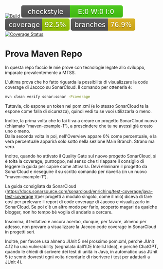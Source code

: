 [![Build](https://github.com/Rickyz03/ProvaMavenRepo/actions/workflows/build.yml/badge.svg)](https://github.com/Rickyz03/ProvaMavenRepo/actions/workflows/build.yml)
![checkstyle](.github/ReadmeBadges/checkstyle-result.svg)
![coverage](.github/ReadmeBadges/jacoco.svg)
![branches_coverage](.github/ReadmeBadges/branches.svg)
[![Coverage Status](https://coveralls.io/repos/github/Rickyz03/ProvaMavenRepo/badge.svg?branch=master)](https://coveralls.io/github/Rickyz03/ProvaMavenRepo?branch=master)

# Prova Maven Repo
In questa repo faccio le mie prove con tecnologie legate allo sviluppo, imparate prevalentemente a MTSS.  

L'ultima prova che ho fatto riguarda la possibilità di visualizzare la code coverage di Jacoco su SonarCloud.
Il comando per ottenerla è:

```bash
mvn clean verify sonar:sonar -Pcoverage
```

Tuttavia, ciò espone un token nel pom.xml (e lo stesso SonarCloud te la espone come falla di sicurezza), quindi vedi tu se vuoi utilizzarla o meno.

Inoltre, la prima volta che lo fai ti va a creare un progetto SonarCloud nuovo (chiamato "maven-example-1"), a prescindere che tu ne avessi già creato uno o meno.  
Dalla seconda volta in poi, nell'Overview appare 0% come percentuale, e la vera percentuale apparirà solo sotto nella sezione Main Branch. Strano ma vero.

Inoltre, quando ho attivato il Quality Gate sul nuovo progetto SonarCloud, si è tolta la coverage, purtroppo, nel senso che ti riappare il consiglio di leggere la guida per capire come attivarla. Devi eliminare il progetto da SonarCloud e rieseguire il su scritto comando per riaverla (in un nuovo "maven-example-1"). 

La guida consigliata da SonarCloud (https://docs.sonarsource.com/sonarcloud/enriching/test-coverage/java-test-coverage )(per progetti a modulo singolo, come il mio) diceva di fare così per prelevare il report di code coverage di Jacoco e visualizzarlo in SonarCloud. Se poi c'è un altro modo per farlo, scoperto magari da qualche blogger, non ho tempo bè voglia di andarlo a cercare.

Insomma, il tentativo è ancora acerbo, dunque, per favore, almeno per adesso, non provare a visualizzare la Jacoco code coverage in SonarCloud in progetti seri.

Inoltre, per favore usa almeno JUnit 5 nel prossimo pom.xml, perchè JUnit 4.12 ha una vulnerability (segnalata dall'IDE IntelliJ Idea), e perchè ChatGPT, quando le chiedi di scrivere dei test di unità in Java, in automatico usa JUnit 5 (e sennò dovresti ogni volta ricordarle di riscrivere i test per adattarli a JUnit 4).
